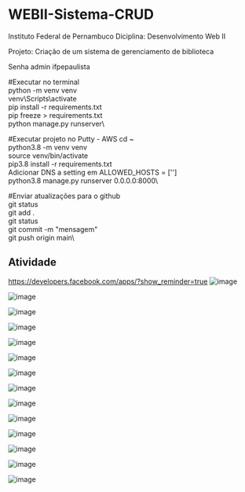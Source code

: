 # WEBII-Sistema-CRUD

Instituto Federal de Pernambuco
Diciplina: Desenvolvimento Web II

Projeto: Criação de um sistema de gerenciamento de biblioteca

Senha
admin
ifpepaulista

#Executar no terminal\
python -m venv venv\
venv\Scripts\activate\
pip install -r requirements.txt\
pip freeze > requirements.txt\
python manage.py runserver\

#Executar projeto no Putty - AWS
cd ~\
python3.8 -m venv venv\
source venv/bin/activate\
pip3.8 install -r requirements.txt\
Adicionar DNS a setting em ALLOWED_HOSTS = ['']\
python3.8 manage.py runserver 0.0.0.0:8000\

#Enviar atualizações para o github\
git status\
git add .\
git status\
git commit -m "mensagem"\
git push origin main\

## Atividade 
https://developers.facebook.com/apps/?show_reminder=true
![image](https://user-images.githubusercontent.com/276077/166114761-e9b09073-3cee-4c5c-800a-619e694e98c3.png)



![image](https://user-images.githubusercontent.com/276077/166114779-922c9385-fb37-425c-af4b-c0382aae707e.png)


![image](https://user-images.githubusercontent.com/276077/166114797-7e0b04fb-9476-4eb4-b434-561777f9fa82.png)


![image](https://user-images.githubusercontent.com/276077/166114881-b14ecca7-bf1a-4a0d-b0bf-6fd5f721516c.png)


![image](https://user-images.githubusercontent.com/276077/166114898-02ab2f4c-a8ef-4cee-8ad5-d2ce1b19fe5d.png)

![image](https://user-images.githubusercontent.com/276077/166114960-0678afee-bdf3-4dc9-904e-c7e851a20f65.png)


![image](https://user-images.githubusercontent.com/276077/166114998-d8a9a060-1e2a-401d-a050-a06435ba40f1.png)

![image](https://user-images.githubusercontent.com/276077/166115090-aeff0b29-68c5-4ee0-b5e6-1bfd5cbd6734.png)


![image](https://user-images.githubusercontent.com/276077/166115122-a72d3178-c387-4599-8854-2355060611ef.png)


![image](https://user-images.githubusercontent.com/276077/166115185-33b4f10a-baaf-48d6-bea4-6f6f771b857e.png)

![image](https://user-images.githubusercontent.com/276077/166115224-01fd1e44-784c-423e-81ff-93b6b40f4213.png)

![image](https://user-images.githubusercontent.com/276077/166115407-c76baebf-4900-4de7-9801-1f67f27332be.png)

![image](https://user-images.githubusercontent.com/276077/166115472-bb732061-8590-408a-b3bd-f27a6693d2ee.png)


![image](https://user-images.githubusercontent.com/276077/166115567-de99dd91-2024-4b5a-aa7e-cc3a343ddb86.png)







